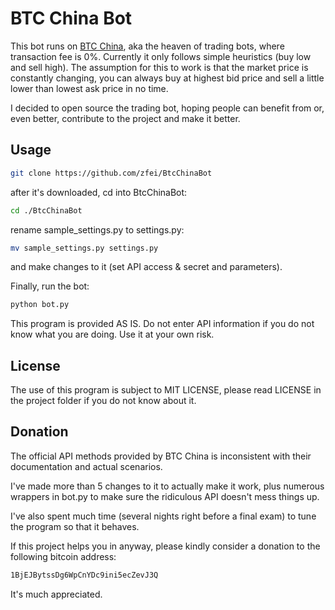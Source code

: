 BTC China Bot
===========

This bot runs on [BTC China](https://vip.btcchina.com), aka the heaven of trading bots, where transaction fee is 0%.
Currently it only follows simple heuristics (buy low and sell high). The assumption for this to work is that the market price is constantly changing, you can always buy at highest bid price and sell a little lower than lowest ask price in no time.

I decided to open source the trading bot, hoping people can benefit from or, even better, contribute to the project and make it better.

Usage
---

``` bash
git clone https://github.com/zfei/BtcChinaBot
```
after it's downloaded, cd into BtcChinaBot:
``` bash
cd ./BtcChinaBot
```
rename sample_settings.py to settings.py:
``` bash
mv sample_settings.py settings.py
```
and make changes to it (set API access & secret and parameters).

Finally, run the bot:
``` bash
python bot.py
```
This program is provided AS IS. Do not enter API information if you do not know what you are doing. Use it at your own risk.

License
---

The use of this program is subject to MIT LICENSE, please read LICENSE in the project folder if you do not know about it.

Donation
---

The official API methods provided by BTC China is inconsistent with their documentation and actual scenarios.

I've made more than 5 changes to it to actually make it work, plus numerous wrappers in bot.py to make sure the ridiculous API doesn't mess things up.

I've also spent much time (several nights right before a final exam) to tune the program so that it behaves.

If this project helps you in anyway, please kindly consider a donation to the following bitcoin address:

``` bash
1BjEJBytssDg6WpCnYDc9ini5ecZevJ3Q
```

It's much appreciated.
